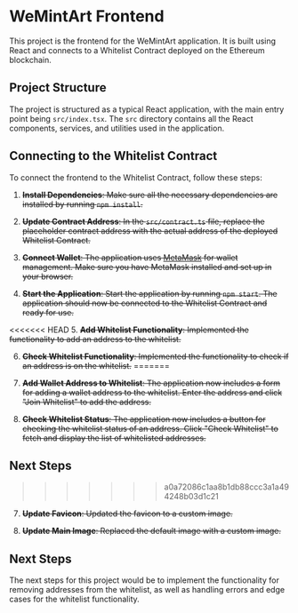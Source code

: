 # WeMintArt Frontend

This project is the frontend for the WeMintArt application. It is built using React and connects to a Whitelist Contract deployed on the Ethereum blockchain.

## Project Structure

The project is structured as a typical React application, with the main entry point being `src/index.tsx`. The `src` directory contains all the React components, services, and utilities used in the application.

## Connecting to the Whitelist Contract

To connect the frontend to the Whitelist Contract, follow these steps:

1. ~~**Install Dependencies**: Make sure all the necessary dependencies are installed by running `npm install`.~~

2. ~~**Update Contract Address**: In the `src/contract.ts` file, replace the placeholder contract address with the actual address of the deployed Whitelist Contract.~~

3. ~~**Connect Wallet**: The application uses [MetaMask](https://metamask.io/) for wallet management. Make sure you have MetaMask installed and set up in your browser.~~

4. ~~**Start the Application**: Start the application by running `npm start`. The application should now be connected to the Whitelist Contract and ready for use.~~

<<<<<<< HEAD
5. ~~**Add Whitelist Functionality**: Implemented the functionality to add an address to the whitelist.~~

6. ~~**Check Whitelist Functionality**: Implemented the functionality to check if an address is on the whitelist.~~
=======
5. ~~**Add Wallet Address to Whitelist**: The application now includes a form for adding a wallet address to the whitelist. Enter the address and click "Join Whitelist" to add the address.~~

6. ~~**Check Whitelist Status**: The application now includes a button for checking the whitelist status of an address. Click "Check Whitelist" to fetch and display the list of whitelisted addresses.~~

## Next Steps
>>>>>>> a0a72086c1aa8b1db88ccc3a1a494248b03d1c21

7. ~~**Update Favicon**: Updated the favicon to a custom image.~~

8. ~~**Update Main Image**: Replaced the default image with a custom image.~~

## Next Steps

The next steps for this project would be to implement the functionality for removing addresses from the whitelist, as well as handling errors and edge cases for the whitelist functionality.

